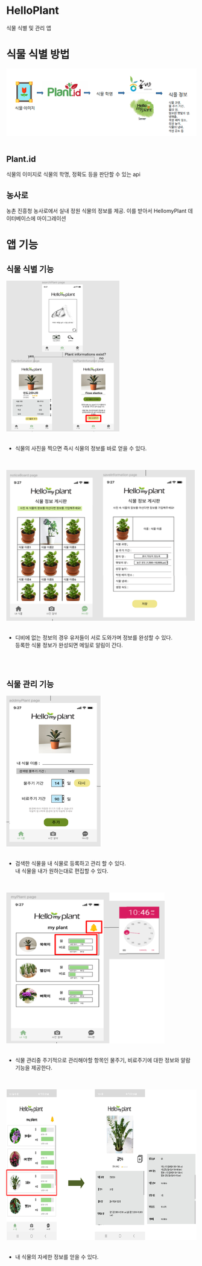 # HelloPlant
식물 식별 및 관리 앱

# 식물 식별 방법

![image7](./etc/image/7.png)
<br>
<br>

## Plant.id
식물의 이미지로 식물의 학명, 정확도 등을 판단할 수 있는 api

## 농사로
농촌 진흥청 농사로에서 실내 정원 식물의 정보를 제공. 이를 받아서 HellomyPlant 데이터베이스에 마이그레이션

# 앱 기능
## 식물 식별 기능

<img src = "./etc/image/1.png" width = "300" height = "400">
<br>
<br>

- 식물의 사진을 찍으면 즉시 식물의 정보를 바로 얻을 수 있다.
<br>
<br>

<img src = "./etc/image/5.png" width = "500" height = "400">
<br>
<br>

- 디비에 없는 정보의 경우 유저들이 서로 도와가며 정보를 완성할 수 있다.<br>
    등록한 식물 정보가 완성되면 메일로 알림이 간다.

<br>
<br>

## 식물 관리 기능

<img src = "./etc/image/2.png" width = "250" height = "400">
<br>
<br>

- 검색한 식물을 내 식물로 등록하고 관리 할 수 있다.<br> 내 식물을 내가 원하는대로 편집할 수 있다.
<br>
<br>

<img src = "./etc/image/3.png" width = "420" height = "400">
<br>
<br>

- 식물 관리중 주기적으로 관리해야할 항목인 물주기, 비료주기에 대한 정보와 알람 기능을 제공한다.
<br>
<br>

<img src = "./etc/image/6.png" width = "900" height = "400">
<br>
<br>

- 내 식물의 자세한 정보를 얻을 수 있다.
